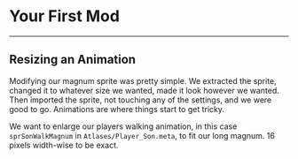 # Your First Mod

---



## Resizing an Animation

Modifying our magnum sprite was pretty simple. We extracted the sprite, changed it to whatever size we wanted, made it look however we wanted. Then imported the sprite, not touching any of the settings, and we were good to go. Animations are where things start to get tricky.

We want to enlarge our players walking animation, in this case `sprSonWalkMagnum` in `Atlases/Player_Son.meta`, to fit our long magnum. 16 pixels width-wise to be exact.


